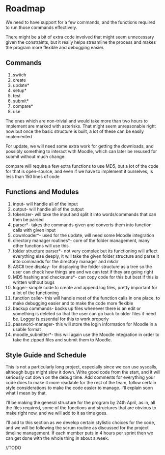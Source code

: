 # Roadmap

We need to have support for a few commands, and the functions required to run those commands effectively. 

There might be a bit of extra code involved that might seem unnecessary given the constraints, but it really helps streamline the process and makes the program more flexible and debugging easier.



## Commands

1. switch
2. create
3. update*
4. setup*
5. test
6. submit*
7. compare*
8. use

The ones which are non-trivial and would take more than two hours to implement are marked with asterisks. That might seem unreasonable right now but once the basic structure is built, a lot of these can be easily implemented

For update, we will need some extra work for getting the downloads, and possibly something to interact with Moodle, which can later be resused for submit without much change.

compare will require a few extra functions to use MD5, but a lot of the code for that is open-source, and even if we have to implement it ourselves, is less than 150 lines of code


## Functions and Modules

1. input- will handle all of the input
2. output- will handle all of the output
3. tokenizer- will take the input and split it into words/commands that can then be parsed
4. parser*- takes the commands given and converts them into function calls with given input
5. downloader*- used for the update, will need some Moodle integration
6. directory manager routines*- core of the folder management, many other functions will use this
7. folder structure parser*- not very complex but its functioning will affect everything else deeply, it will take the given folder structure and parse it into commands for the directory manager and mkdir
8. ASCII tree display- for displaying the folder structure as a tree so the user can check how things are and we can test if they are going right
9. MD5 hashing and checksums*- can copy code for this but best if this is written without bugs
10. logger- simple code to create and append log files, pretty important for a lot of the functioning
11. function caller- this will handle most of the function calls in one place, to make debugging easier and to make the code more flexible
12. backup commands- backs up files whenever there is an edit or something is deleted so that the user can go back to older files if need be. Logger is essential for this to work properly
13. password-manager- this will store the login information for Moodle in a usable format
14. moodle_submitter*- this will again use the Moodle integration in order to take the zipped files and submit them to Moodle. 


## Style Guide and Schedule

This is not a particularly long project, especially since we can use syscalls, although bugs might slow it down. Write good code from the start, and it will seriously cut down on the debug time. Add comments for everything your code does to make it more readable for the rest of the team, follow certain style considerations to make the code easier to manage. I'll explain soon what I mean by that. 

I'll be making the general structure for the program by 24th April, as in, all the files required, some of the functions and structures that are obvious to make right now, and we will add to it as time goes. 

I'll add to this section as we develop certain stylistic choices for the code, and we will be following the scrum routine as discussed for the project timeline management. If each member puts in 4 hours per sprint then we can get done with the whole thing in about a week. 

//TODO

